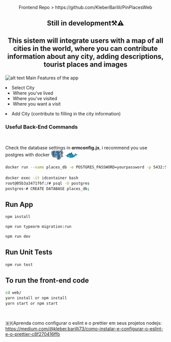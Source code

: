 <p align="center">
   Frontend Repo > https://github.com/KleberBarilli/PinPlacesWeb
</p>


## <p align="center">Still in development⚒⚠
	
## <p align="center">This sistem will integrate users with a map of all cities in the world, where you can contribute information about any city, adding descriptions, tourist places and images
	
	
![alt text](https://api-cities.s3.amazonaws.com/site/home.png)
Main Features of the app
   <li>Select City
       <ul>
           <li> Where you've lived</li>
		   <li> Where you've visited</li>
		   <li> Where you want a visit</li>
       </ul>
   </li>
   <li>Add City (contribute to filling in the city information)</li>
</ul>





### Useful Back-End Commands
<br>

Check the database settings in **ormconfig.js**, i recommend you use postgres with docker <img align="center" height="30" width="40" src="https://github.com/devicons/devicon/blob/master/icons/postgresql/postgresql-original.svg">
<img align="center" height="30" width="40" src="https://github.com/devicons/devicon/blob/master/icons/docker/docker-original.svg">

```bash
docker run --name places_db -e POSTGRES_PASSWORD=yourpassword -p 5432:5432 -d postgres

docker exec -it idcontainer bash
root@05b3a3471f6f:/# psql -U postgres
postgres-# CREATE DATABASE places_db;
```

## Run App
```bash
npm install
```

```bash
npm run typeorm migration:run
```

```bash
npm run dev
```

## Run Unit Tests
```bash
npm run test
```

## To run the front-end code
```bash
cd web/
yarn install or npm install
yarn start or npm start
```
<br>

🇧🇷Aprenda como configurar o eslint e o prettier em seus projetos nodejs: https://medium.com/@kleber.barilli73/como-instalar-e-configurar-o-eslint-e-o-prettier-c8f270416ffb
